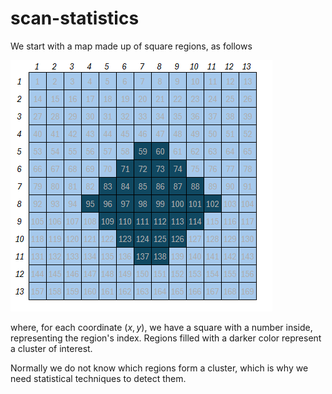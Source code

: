 # scan-statistics

We start with a map made up of square regions, as follows

![alt text](img/mapa.png)

where, for each coordinate $(x,y)$, we have a square with a number inside, representing the region's index. Regions filled with a darker color represent a cluster of interest.

Normally we do not know which regions form a cluster, which is why we need statistical techniques to detect them.